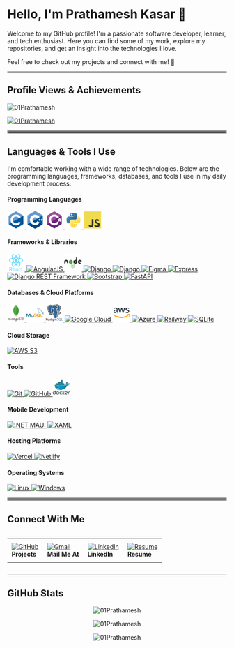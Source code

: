 # Hello, I'm **Prathamesh Kasar** 👋

Welcome to my GitHub profile! I'm a passionate software developer, learner, and tech enthusiast. Here you can find some of my work, explore my repositories, and get an insight into the technologies I love.

Feel free to check out my projects and connect with me! 🚀

---

## Profile Views & Achievements
<p align="left">
    <img src="https://komarev.com/ghpvc/?username=01Prathamesh&label=Profile%20views&color=0e75b6&style=flat" alt="01Prathamesh" />
</p>

<p align="left">
    <a href="https://github.com/ryo-ma/github-profile-trophy">
        <img src="https://github-profile-trophy.vercel.app/?username=01Prathamesh" alt="01Prathamesh" />
    </a>
</p>

<hr style="border: 3px solid grey;">

## Languages & Tools I Use
I'm comfortable working with a wide range of technologies. Below are the programming languages, frameworks, databases, and tools I use in my daily development process:

<!-- Programming Languages -->
<h4>Programming Languages</h4>
<a href="https://www.cprogramming.com/" target="_blank" rel="noreferrer">
    <img src="https://raw.githubusercontent.com/devicons/devicon/master/icons/c/c-original.svg" alt="C" width="40" height="40">
</a>
<a href="https://www.w3schools.com/cpp/" target="_blank" rel="noreferrer">
    <img src="https://raw.githubusercontent.com/devicons/devicon/master/icons/cplusplus/cplusplus-original.svg" alt="C++" width="40" height="40">
</a>
<a href="https://learn.microsoft.com/en-us/dotnet/csharp/" target="_blank" rel="noreferrer">
    <img src="https://raw.githubusercontent.com/devicons/devicon/master/icons/csharp/csharp-original.svg" alt="C#" width="40" height="40">
</a>
<a href="https://www.python.org" target="_blank" rel="noreferrer">
    <img src="https://raw.githubusercontent.com/devicons/devicon/master/icons/python/python-original.svg" alt="Python" width="40" height="40">
</a>
<a href="https://www.javascript.com" target="_blank" rel="noreferrer">
    <img src="https://raw.githubusercontent.com/devicons/devicon/master/icons/javascript/javascript-original.svg" alt="JavaScript" width="40" height="40">
</a>

<!-- Frameworks & Libraries -->
<h4>Frameworks & Libraries</h4>
<a href="https://reactjs.org/" target="_blank" rel="noreferrer">
    <img src="https://raw.githubusercontent.com/devicons/devicon/master/icons/react/react-original-wordmark.svg" alt="ReactJS" width="40" height="40">
</a>
<a href="https://angular.io/" target="_blank" rel="noreferrer">
    <img src="https://upload.wikimedia.org/wikipedia/commons/c/cf/Angular_full_color_logo.svg" alt="AngularJS" width="40" height="40">
</a>
<a href="https://nodejs.org" target="_blank" rel="noreferrer">
    <img src="https://raw.githubusercontent.com/devicons/devicon/master/icons/nodejs/nodejs-original-wordmark.svg" alt="NodeJS" width="40" height="40">
</a>
<a href="https://www.djangoproject.com/" target="_blank" rel="noreferrer">
    <img src="https://cdn.worldvectorlogo.com/logos/django.svg" alt="Django" width="40" height="40">
</a>
<a href="https://dotnet.microsoft.com/en-us/learn/dotnet/what-is-dotnet-framework" target="_blank" rel="noreferrer">
    <img src="https://upload.wikimedia.org/wikipedia/commons/7/7d/Microsoft_.NET_logo.svg" alt="Django" width="40" height="40">
</a>
<a href="https://www.figma.com/" target="_blank" rel="noreferrer">
    <img src="https://www.vectorlogo.zone/logos/figma/figma-icon.svg" alt="Figma" width="40" height="40">
</a>
<a href="https://expressjs.com" target="_blank" rel="noreferrer">
    <img src="https://upload.wikimedia.org/wikipedia/commons/6/64/Expressjs.png" alt="Express" width="60" height="40">
</a>
<a href="https://www.django-rest-framework.org/" target="_blank" rel="noreferrer">
    <img src="https://www.django-rest-framework.org/img/logo.png" alt="Django REST Framework" width="90" height="40">
</a>
<a href="https://getbootstrap.com" target="_blank" rel="noreferrer">
    <img src="https://upload.wikimedia.org/wikipedia/commons/b/b2/Bootstrap_logo.svg" alt="Bootstrap" width="40" height="40">
</a>
<a href="https://fastapi.tiangolo.com/" target="_blank" rel="noreferrer">
    <img src="https://fastapi.tiangolo.com/img/logo-margin/logo-teal.png" alt="FastAPI" width="60" height="40">
</a>

<!-- Databases & Cloud Platforms -->
<h4>Databases & Cloud Platforms</h4>
<a href="https://www.mongodb.com/" target="_blank" rel="noreferrer">
    <img src="https://raw.githubusercontent.com/devicons/devicon/master/icons/mongodb/mongodb-original-wordmark.svg" alt="MongoDB" width="40" height="40">
</a>
<a href="https://www.mysql.com/" target="_blank" rel="noreferrer">
    <img src="https://raw.githubusercontent.com/devicons/devicon/master/icons/mysql/mysql-original-wordmark.svg" alt="MySQL" width="40" height="40">
</a>
<a href="https://www.postgresql.org" target="_blank" rel="noreferrer">
    <img src="https://raw.githubusercontent.com/devicons/devicon/master/icons/postgresql/postgresql-original-wordmark.svg" alt="PostgreSQL" width="40" height="40">
</a>
<a href="https://cloud.google.com" target="_blank" rel="noreferrer">
    <img src="https://www.vectorlogo.zone/logos/google_cloud/google_cloud-icon.svg" alt="Google Cloud" width="40" height="40">
</a>
<a href="https://aws.amazon.com" target="_blank" rel="noreferrer">
    <img src="https://raw.githubusercontent.com/devicons/devicon/master/icons/amazonwebservices/amazonwebservices-original-wordmark.svg" alt="AWS" width="40" height="40">
</a>
<a href="https://azure.microsoft.com/en-in/" target="_blank" rel="noreferrer">
    <img src="https://www.vectorlogo.zone/logos/microsoft_azure/microsoft_azure-icon.svg" alt="Azure" width="40" height="40">
</a>
<a href="https://railway.app" target="_blank" rel="noreferrer">
    <img src="https://railway.app/apple-touch-icon.png" alt="Railway" width="40" height="40">
</a>
<a href="https://www.sqlite.org/" target="_blank" rel="noreferrer">
    <img src="https://e7.pngegg.com/pngimages/890/928/png-clipart-sqlite-logo-sqlite-logo-icons-logos-emojis-tech-companies.png" alt="SQLite" width="40" height="40">
</a>

<!-- Cloud Storage -->
<h4>Cloud Storage</h4>
<a href="https://aws.amazon.com/s3/" target="_blank" rel="noreferrer">
    <img src="https://miro.medium.com/v2/resize:fit:1280/0*lrhD8e1zlemTCUvT.png" alt="AWS S3" width="40" height="40">
</a>

<!-- Tools -->
<h4>Tools</h4>
<a href="https://git-scm.com/" target="_blank" rel="noreferrer">
    <img src="https://www.vectorlogo.zone/logos/git-scm/git-scm-icon.svg" alt="Git" width="40" height="40">
</a>
<a href="https://github.com/" target="_blank" rel="noreferrer">
    <img src="https://media.licdn.com/dms/image/D5612AQHXyBgH7mnUqg/article-cover_image-shrink_720_1280/0/1691804305878?e=2147483647&v=beta&t=Sy3bXZgFG3usM3i761wUl18W3I-vdBtWtBOGDMnTuCk" alt="GitHub" width="40" height="40">
</a>
<a href="https://www.docker.com/" target="_blank" rel="noreferrer">
    <img src="https://raw.githubusercontent.com/devicons/devicon/master/icons/docker/docker-original-wordmark.svg" alt="Docker" width="40" height="40">
</a>
<!-- <a href="https://pillow.readthedocs.io" target="_blank" rel="noreferrer">
    <img src="https://pillow.readthedocs.io/en/stable/_static/pillow-logo.png" alt="Pillow" width="40" height="40">
</a>
<a href="https://www.npmjs.com/package/body-parser" target="_blank" rel="noreferrer">
    <img src="https://avatars.githubusercontent.com/u/26552444?s=200&v=4" alt="body-parser" width="40" height="40">
</a>
<a href="https://dotenv.org" target="_blank" rel="noreferrer">
    <img src="https://cdn.jsdelivr.net/npm/dotenv-logo@1.0.0/dotenv-logo.svg" alt="dotenv" width="40" height="40">
</a>
<a href="https://motor.readthedocs.io/en/stable/" target="_blank" rel="noreferrer">
    <img src="https://motor.readthedocs.io/en/stable/_static/motor_logo.png" alt="Motor" width="40" height="40">
</a>
<a href="https://www.uvicorn.org/" target="_blank" rel="noreferrer">
    <img src="https://www.uvicorn.org/_static/uvicorn-logo.12f10731.svg" alt="Uvicorn" width="40" height="40">
</a>
<a href="https://pydantic-docs.helpmanual.io/" target="_blank" rel="noreferrer">
    <img src="https://pydantic-docs.helpmanual.io/_images/pydantic-logo.png" alt="Pydantic" width="40" height="40">
</a> -->

<!-- Mobile Development -->
<h4>Mobile Development</h4>
<a href="https://dotnet.microsoft.com/en-us/maui" target="_blank" rel="noreferrer">
    <img src="https://raw.githubusercontent.com/dotnet/maui/main/Assets/icon.png" alt=".NET MAUI" width="40" height="40">
</a>
<a href="https://learn.microsoft.com/en-us/dotnet/desktop/xaml/?view=netdesktop-7.0" target="_blank" rel="noreferrer">
    <img src="https://upload.wikimedia.org/wikipedia/commons/0/06/XAML_Logo.svg" alt="XAML" width="40" height="40">
</a>

<!-- Hosting Platforms -->
<h4>Hosting Platforms</h4>
<a href="https://vercel.com" target="_blank" rel="noreferrer">
    <img src="https://encrypted-tbn0.gstatic.com/images?q=tbn:ANd9GcQ1TTZawKGmI6Bsj8U-z5Bjstobn_CxXj48Sw&s" alt="Vercel" width="40" height="40">
</a>
<a href="https://www.netlify.com" target="_blank" rel="noreferrer">
    <img src="https://logowik.com/content/uploads/images/netlify-icon5435.logowik.com.webp" alt="Netlify" width="40" height="40">
</a>

<!-- Operating Systems -->
<h4>Operating Systems</h4>
<a href="https://www.linux.org" target="_blank" rel="noreferrer">
    <img src="https://www.freepnglogos.com/uploads/linux-png/difference-between-linux-and-window-operating-system-3.png" alt="Linux" width="40" height="40">
</a>
<a href="https://www.microsoft.com/windows" target="_blank" rel="noreferrer">
    <img src="https://www.freeiconspng.com/thumbs/windows-icon-png/cute-ball-windows-icon-png-16.png" alt="Windows" width="40" height="40">
</a>

<hr style="border: 3px solid grey;">


## Connect With Me
<!-- Responsive Table -->
<div style="overflow-x: auto; width: 100%;">
  <table style="width: 100%; border-collapse: collapse;">
    <tr>
      <td style="padding: 10px;">
        <a href="https://github.com/01Prathamesh?tab=repositories">
          <img src="https://img.shields.io/badge/GitHub-100000?style=for-the-badge&logo=github&logoColor=white" alt="GitHub" />
        </a>
        <br>
        <strong>Projects</strong>
      </td>
      <td style="padding: 10px;">
        <a href="mailto:prathameshkasar000@gmail.com">
          <img src="https://img.shields.io/badge/Gmail-D14836?style=for-the-badge&logo=gmail&logoColor=white" alt="Gmail" />
        </a>
        <br>
        <strong>Mail Me At</strong>
      </td>
      <td style="padding: 10px;">
        <a href="https://www.linkedin.com/in/prathamesh-kasar-40459622b?utm_source=share&utm_campaign=share_via&utm_content=profile&utm_medium=android_app">
          <img src="https://img.shields.io/badge/LinkedIn-0A66C2?style=for-the-badge&logo=linkedin&logoColor=white" alt="LinkedIn" />
        </a>
        <br>
        <strong>LinkedIn</strong>
      </td>
      <td style="padding: 10px;">
        <a href="https://github.com/01Prathamesh/01Prathamesh/raw/main/my-resume/Prathamesh Kasar Resume.pdf">
          <img src="https://img.shields.io/badge/Resume-008000?style=for-the-badge&logo=google-drive&logoColor=white" alt="Resume" />
        </a>
        <br>
        <strong>Resume</strong>
      </td>
    </tr>
  </table>
</div>

---


## GitHub Stats

<!-- GitHub Readme Most used language Stats -->
<p align="center"><img src="https://github-readme-stats.vercel.app/api/top-langs?username=01Prathamesh&show_icons=true&locale=en&layout=compact&v=123456789" alt="01Prathamesh" /></p>

<!-- GitHub README stats card specifically displaying general statistics about their GitHub account, such as the number of public repositories, followers, stars, etc. -->
<p align="center"><img src="https://github-readme-stats.vercel.app/api?username=01Prathamesh&show_icons=true&locale=en&v=123456789" alt="01Prathamesh" /></p>

<!-- GitHub Streak Stats Card: This card visualizes a contribution streak, which tracks how many consecutive days a user has made contributions (such as commits, pull requests, or issues) on GitHub. -->
<p align="center"><img src="https://github-readme-streak-stats.herokuapp.com/?user=01Prathamesh&v=123456789" alt="01Prathamesh" /></p>
